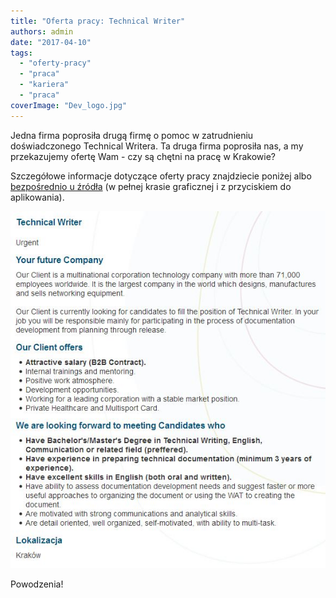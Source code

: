 ```yaml
---
title: "Oferta pracy: Technical Writer"
authors: admin
date: "2017-04-10"
tags:
  - "oferty-pracy"
  - "praca"
  - "kariera"
  - "praca"
coverImage: "Dev_logo.jpg"
---
```


Jedna firma poprosiła drugą firmę o pomoc w zatrudnieniu doświadczonego
Technical Writera. Ta druga firma poprosiła nas, a my przekazujemy ofertę Wam -
czy są chętni na pracę w Krakowie?

Szczegółowe informacje dotyczące oferty pracy znajdziecie poniżej albo
[bezpośrednio u źródła](http://www.devonshire.pl/vacatures/vacature-technical-writer-609508-71.html)
(w pełnej krasie graficznej i z przyciskiem do aplikowania).

![](images/devonshire_oferta_techwriter-1.jpg)

Powodzenia!
